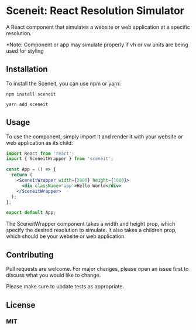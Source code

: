 # Sceneit: React Resolution Simulator

A React component that simulates a website or web application at a specific resolution.

\*Note: Component or app may simulate properly if vh or vw units are being used for styling

## Installation

To install the Sceneit, you can use npm or yarn:

```
npm install sceneit

yarn add sceneit
```

## Usage

To use the component, simply import it and render it with your website or web application as its child:

```jsx
import React from 'react';
import { SceneitWrapper } from 'sceneit';

const App = () => {
  return (
    <SceneitWrapper width={2000} height={1000}>
      <div className='app'>Hello World</div>
    </SceneitWrapper>
  );
};

export default App;
```

The SceneitWrapper component takes a width and height prop, which specify the desired resolution to simulate. It also takes a children prop, which should be your website or web application.

## Contributing

Pull requests are welcome. For major changes, please open an issue first to discuss what you would like to change.

Please make sure to update tests as appropriate.

## License

### MIT
